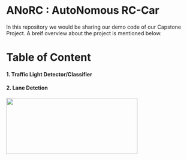 # ANoRC : AutoNomous RC-Car 

In this repository we would be sharing our demo code of our Capstone Project. A breif overview about the project is mentioned below. 

# Table of Content 
#### 1. Traffic Light Detector/Classifier 
#### 2. Lane Detction 
<img src="https://github.com/harrykarwasra/autonomous-vehicle/blob/master/overview.gif" width="350" height="150" />
